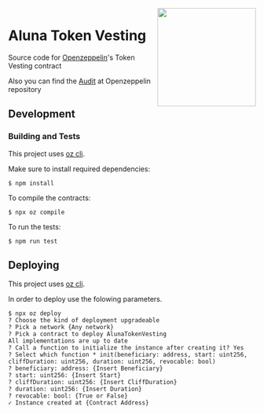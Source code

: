 <img src="https://aluna.social/Aluna-Circle2%403x.png" align="right" width="200"/>

# Aluna Token Vesting


Source code for [Openzeppelin](https://github.com/OpenZeppelin/openzeppelin-contracts-ethereum-package/blob/update-v2.3.0/contracts/drafts/TokenVesting.sol)'s Token Vesting contract

Also you can find the [Audit](https://github.com/OpenZeppelin/openzeppelin-contracts-ethereum-package/tree/update-v2.3.0/audit) at Openzeppelin repository


## Development

### Building and Tests
This project uses [oz cli](https://docs.openzeppelin.com/cli/2.7/).

Make sure to install required dependencies:
```
$ npm install
```

To compile the contracts:
```
$ npx oz compile
```

To run the tests:
```
$ npm run test
```

## Deploying

This project uses [oz cli](https://docs.openzeppelin.com/cli/2.7/).

In order to deploy use  the folowing parameters.

```
$ npx oz deploy
? Choose the kind of deployment upgradeable
? Pick a network {Any network}
? Pick a contract to deploy AlunaTokenVesting
All implementations are up to date
? Call a function to initialize the instance after creating it? Yes
? Select which function * init(beneficiary: address, start: uint256, cliffDuration: uint256, duration: uint256, revocable: bool)
? beneficiary: address: {Insert Beneficiary}
? start: uint256: {Insert Start}
? cliffDuration: uint256: {Insert CliffDuration}
? duration: uint256: {Insert Duration}
? revocable: bool: {True or False}
✓ Instance created at {Contract Address}
```






